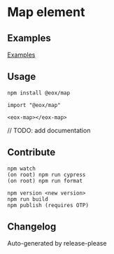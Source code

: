 # Map element

## Examples

[Examples](https://eox-a.github.io/EOxElements/elements/map/examples/index.html)

## Usage

```
npm install @eox/map
```

```
import "@eox/map"

<eox-map></eox-map>
```

// TODO: add documentation

## Contribute

```
npm watch
(on root) npm run cypress
(on root) npm run format

npm version <new version>
npm run build
npm publish (requires OTP)
```

## Changelog

Auto-generated by release-please
